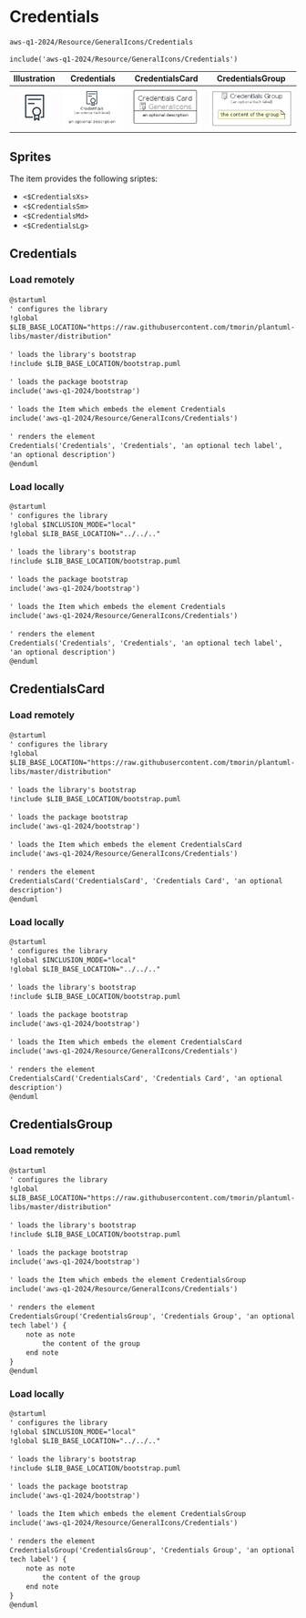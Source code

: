 # Credentials


```text
aws-q1-2024/Resource/GeneralIcons/Credentials
```

```text
include('aws-q1-2024/Resource/GeneralIcons/Credentials')
```



| Illustration | Credentials | CredentialsCard | CredentialsGroup |
| :---: | :---: | :---: | :---: |
| ![illustration for Illustration](../../../aws-q1-2024/Resource/GeneralIcons/Credentials.png) | ![illustration for Credentials](../../../aws-q1-2024/Resource/GeneralIcons/Credentials.Local.png) | ![illustration for CredentialsCard](../../../aws-q1-2024/Resource/GeneralIcons/CredentialsCard.Local.png) | ![illustration for CredentialsGroup](../../../aws-q1-2024/Resource/GeneralIcons/CredentialsGroup.Local.png) |



## Sprites
The item provides the following sriptes:

- `<$CredentialsXs>`
- `<$CredentialsSm>`
- `<$CredentialsMd>`
- `<$CredentialsLg>`





## Credentials

### Load remotely
```plantuml
@startuml
' configures the library
!global $LIB_BASE_LOCATION="https://raw.githubusercontent.com/tmorin/plantuml-libs/master/distribution"

' loads the library's bootstrap
!include $LIB_BASE_LOCATION/bootstrap.puml

' loads the package bootstrap
include('aws-q1-2024/bootstrap')

' loads the Item which embeds the element Credentials
include('aws-q1-2024/Resource/GeneralIcons/Credentials')

' renders the element
Credentials('Credentials', 'Credentials', 'an optional tech label', 'an optional description')
@enduml
```

### Load locally
```plantuml
@startuml
' configures the library
!global $INCLUSION_MODE="local"
!global $LIB_BASE_LOCATION="../../.."

' loads the library's bootstrap
!include $LIB_BASE_LOCATION/bootstrap.puml

' loads the package bootstrap
include('aws-q1-2024/bootstrap')

' loads the Item which embeds the element Credentials
include('aws-q1-2024/Resource/GeneralIcons/Credentials')

' renders the element
Credentials('Credentials', 'Credentials', 'an optional tech label', 'an optional description')
@enduml
```

## CredentialsCard

### Load remotely
```plantuml
@startuml
' configures the library
!global $LIB_BASE_LOCATION="https://raw.githubusercontent.com/tmorin/plantuml-libs/master/distribution"

' loads the library's bootstrap
!include $LIB_BASE_LOCATION/bootstrap.puml

' loads the package bootstrap
include('aws-q1-2024/bootstrap')

' loads the Item which embeds the element CredentialsCard
include('aws-q1-2024/Resource/GeneralIcons/Credentials')

' renders the element
CredentialsCard('CredentialsCard', 'Credentials Card', 'an optional description')
@enduml
```

### Load locally
```plantuml
@startuml
' configures the library
!global $INCLUSION_MODE="local"
!global $LIB_BASE_LOCATION="../../.."

' loads the library's bootstrap
!include $LIB_BASE_LOCATION/bootstrap.puml

' loads the package bootstrap
include('aws-q1-2024/bootstrap')

' loads the Item which embeds the element CredentialsCard
include('aws-q1-2024/Resource/GeneralIcons/Credentials')

' renders the element
CredentialsCard('CredentialsCard', 'Credentials Card', 'an optional description')
@enduml
```

## CredentialsGroup

### Load remotely
```plantuml
@startuml
' configures the library
!global $LIB_BASE_LOCATION="https://raw.githubusercontent.com/tmorin/plantuml-libs/master/distribution"

' loads the library's bootstrap
!include $LIB_BASE_LOCATION/bootstrap.puml

' loads the package bootstrap
include('aws-q1-2024/bootstrap')

' loads the Item which embeds the element CredentialsGroup
include('aws-q1-2024/Resource/GeneralIcons/Credentials')

' renders the element
CredentialsGroup('CredentialsGroup', 'Credentials Group', 'an optional tech label') {
    note as note
        the content of the group
    end note
}
@enduml
```

### Load locally
```plantuml
@startuml
' configures the library
!global $INCLUSION_MODE="local"
!global $LIB_BASE_LOCATION="../../.."

' loads the library's bootstrap
!include $LIB_BASE_LOCATION/bootstrap.puml

' loads the package bootstrap
include('aws-q1-2024/bootstrap')

' loads the Item which embeds the element CredentialsGroup
include('aws-q1-2024/Resource/GeneralIcons/Credentials')

' renders the element
CredentialsGroup('CredentialsGroup', 'Credentials Group', 'an optional tech label') {
    note as note
        the content of the group
    end note
}
@enduml
```

